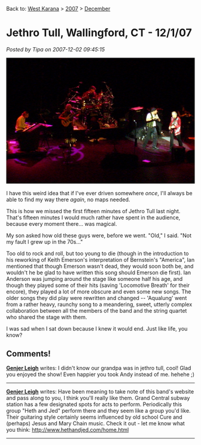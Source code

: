 Back to: [West Karana](/posts/westkarana.md) > [2007](/posts/2007/westkarana.md) > [December](./westkarana.md)
# Jethro Tull, Wallingford, CT - 12/1/07

*Posted by Tipa on 2007-12-02 09:45:15*

![stp60784.JPG](../../../uploads/2007/12/stp60784.JPG)

I have this weird idea that if I've ever driven somewhere *once*, I'll always be able to find my way there *again*, no maps needed.

This is how we missed the first fifteen minutes of Jethro Tull last night. That's fifteen minutes I would much rather have spent in the audience, because every moment there... was magical.

My son asked how old these guys were, before we went. "Old," I said. "Not my fault I grew up in the 70s..."

Too old to rock and roll, but too young to die (though in the introduction to his reworking of Keith Emerson's interpretation of Bernstein's "America", Ian mentioned that though Emerson wasn't dead, they would soon both be, and wouldn't he be glad to have written this song should Emerson die first). Ian Anderson was jumping around the stage like someone half his age, and though they played some of their hits (saving 'Locomotive Breath' for their encore), they played a lot of more obscure and even some new songs. The older songs they did play were rewritten and changed -- 'Aqualung' went from a rather heavy, raunchy song to a meandering, sweet, utterly complex collaboration between all the members of the band and the string quartet who shared the stage with them.

I was sad when I sat down because I knew it would end. Just like life, you know?

## Comments!

**[Genjer Leigh](http://www.michaelstuartsalsero.com)** writes: I didn't know our grandpa was in jethro tull, cool! Glad you enjoyed the show! Even happier you took Andy instead of me. hehehe ;)

---

**[Genjer Leigh](http://www.michaelstuartsalsero.com)** writes: Have been meaning to take note of this band's website and pass along to you, I think you'll really like them. Grand Central subway station has a few designated spots for acts to perform. Periodically this group "Heth and Jed" perform there and they seem like a group you'd like. Their guitaring style certainly seems influenced by old school Cure and (perhaps) Jesus and Mary Chain music. Check it out - let me know what you think: http://www.hethandjed.com/home.html

---

